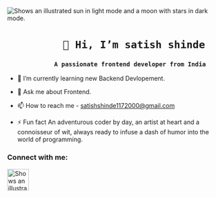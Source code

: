  <img alt="Shows an illustrated sun in light mode and a moon with stars in dark mode." src="https://camo.githubusercontent.com/5bbc91d8bdb210e75aa75ec06079c82e9ba05c78707a9e36d3671fe014ba01e1/68747470733a2f2f6d617275663030312d6d742e6769746875622e696f2f5072656d69756d2d44656c69766572792f7765622e676966">

# `          👋 Hi, I’m satish shinde          `
 
### **```              A passionate frontend developer from India              ```**

- 🌱 I’m currently learning new Backend Devlopement.

-  💬 Ask me about Frontend.
  
- 📫 How to reach me - satishshinde1172000@gmail.com

- ⚡ Fun fact An adventurous coder by day, an artist at heart and a connoisseur of wit, always ready to infuse a dash of humor into the world of programming.

### Connect with me:
 <img alt="Shows an illustrated sun in light mode and a moon with stars in dark mode." src="https://raw.githubusercontent.com/rahuldkjain/github-profile-readme-generator/master/src/images/icons/Social/linked-in-alt.svg" height='50' width='50'>
